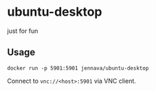 # ubuntu-desktop
just for fun

## Usage

    docker run -p 5901:5901 jennava/ubuntu-desktop

Connect to `vnc://<host>:5901` via VNC client.
